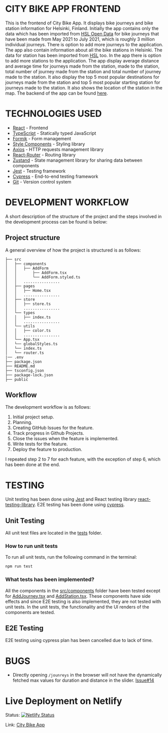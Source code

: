 # CITY BIKE APP FRONTEND 

This is the frontend of City Bike App. It displays bike journeys and bike station information for Helsinki, Finland. Initially the app contains only the data which has been imported from [HSL Open Data](https://data.hsl.fi/datasets/hsl-open-data/) for bike journeys that have been made from May 2021 to July 2021, which is roughly 3 million individual journeys. There is option to add more journeys to the application. The app also contain information about all the bike stations in Helsinki. The data for station has been imported from [HSL](https://www.hsl.fi/en/hsl/open-data) too. In the app there is option to add more stations to the application. The app display average distance and average time for journeys made from the station, made to the station, total number of journey made from the station and total number of journey made to the station. It also display the top 5 most popular destinations for journeys made from the station and top 5 most popular starting station for journeys made to the station. It also shows the location of the station in the map. The backend of the app can be found [here](https://github.com/shamsch/city-bike-app-backend).

# TECHNOLOGIES USED

- [React](https://reactjs.org/) - Frontend
- [TypeScript](https://www.typescriptlang.org/) - Statically typed JavaScript
- [Formik](https://formik.org/) - Form management
- [Style Components](https://stylecomponents.dev/) - Styling library
- [Axios](https://axios-http.com/docs/intro) - HTTP requests management library
- [React-Router](https://react-router.js.org/) - Routing library
- [Zustand](https://zustand.js.org/) - State management library for sharing data between components
- [Jest](https://jestjs.io/) - Testing framework
- [Cypress](https://www.cypress.io/) - End-to-end testing framework
- [Git](https://git-scm.com/) - Version control system

# DEVELOPMENT WORKFLOW

A short description of the structure of the project and the steps involved in the development process can be found is below:

## Project structure

A general overview of how the project is structured is as follows:

```
├── src
│   ├── components
│   │   ├── AddForm
│   │       ├── AddForm.tsx
│   │       └── AddForm.styled.ts
│   │   ................
│   ├── pages
│   │   ├── Home.tsx
│   │   ................
│   ├── store
│   │   ├── store.ts
│   │   ................
│   └── types
│   │   ├── index.ts
│   │   ................
│   └── utils
│   │   ├── color.ts
│   │   ................
│   └── App.tsx
│   └── globalStyles.ts
│   └── index.ts
│   └── router.ts
|── .env
├── package.json
├── README.md
├── tsconfig.json
├── package-lock.json
├── public
```

## Workflow

The development workflow is as follows:

1. Initial project setup.
2. Planning.
3. Creating GitHub Issues for the feature.
4. Track progress in Github Projects.
5. Close the issues when the feature is implemented.
6. Write tests for the feature.
7. Deploy the feature to production.

I repeated step 2 to 7 for each feature, with the exception of step 6, which has been done at the end.

# TESTING

Unit testing has been done using [Jest](https://jestjs.io/) and React testing library [react-testing-library](https://testing-library.com/docs/react-testing-library/intro). E2E testing has been done using [cypress](https://www.cypress.io/).

## Unit Testing

All unit test files are located in the [tests](src/__test__) folder.

### How to run unit tests

To run all unit tests, run the following command in the terminal:

```bash
npm run test
```

### What tests has been implemented?

All the components in the [src/components](src/components) folder have been tested except for [AddJourney.tsx](src\components\AddForm\AddJourney.tsx) and [AddStation.tsx](src\components\AddForm\AddStation.tsx). These components have side effects and since E2E testing is also implemented, they are not tested with unit tests. In the unit tests, the functionality and the UI renders of the components are tested.

## E2E Testing

E2E testing using cypress plan has been cancelled due to lack of time.

# BUGS

- Directly opening `/jounreys` in the browser will not have the dynamically fetched max values for duration and distance in the slider. [Issue#14](https://github.com/shamsch/city-bike-app-frontend/issues/14)

# Live Deployment on Netlify

Status: [![Netlify Status](https://api.netlify.com/api/v1/badges/0bad9f2a-264e-4f4b-b989-ddb55c54abfb/deploy-status)](https://app.netlify.com/sites/city-bike-app/deploys)

Link: [City Bike App](https://city-bike-app.netlify.com/)
